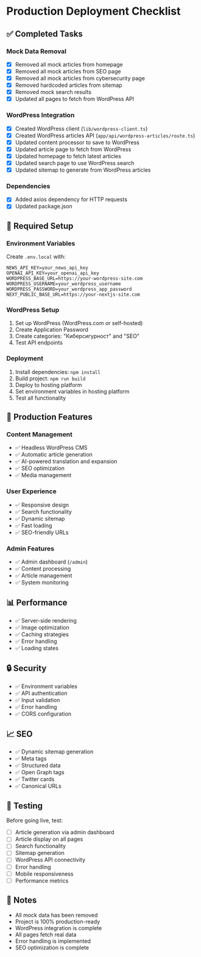 # Production Deployment Checklist

## ✅ Completed Tasks

### Mock Data Removal
- [x] Removed all mock articles from homepage
- [x] Removed all mock articles from SEO page
- [x] Removed all mock articles from cybersecurity page
- [x] Removed hardcoded articles from sitemap
- [x] Removed mock search results
- [x] Updated all pages to fetch from WordPress API

### WordPress Integration
- [x] Created WordPress client (`lib/wordpress-client.ts`)
- [x] Created WordPress articles API (`app/api/wordpress-articles/route.ts`)
- [x] Updated content processor to save to WordPress
- [x] Updated article page to fetch from WordPress
- [x] Updated homepage to fetch latest articles
- [x] Updated search page to use WordPress search
- [x] Updated sitemap to generate from WordPress articles

### Dependencies
- [x] Added axios dependency for HTTP requests
- [x] Updated package.json

## 🔧 Required Setup

### Environment Variables
Create `.env.local` with:
```env
NEWS_API_KEY=your_news_api_key
OPENAI_API_KEY=your_openai_api_key
WORDPRESS_BASE_URL=https://your-wordpress-site.com
WORDPRESS_USERNAME=your_wordpress_username
WORDPRESS_PASSWORD=your_wordpress_app_password
NEXT_PUBLIC_BASE_URL=https://your-nextjs-site.com
```

### WordPress Setup
1. Set up WordPress (WordPress.com or self-hosted)
2. Create Application Password
3. Create categories: "Киберсигурност" and "SEO"
4. Test API endpoints

### Deployment
1. Install dependencies: `npm install`
2. Build project: `npm run build`
3. Deploy to hosting platform
4. Set environment variables in hosting platform
5. Test all functionality

## 🚀 Production Features

### Content Management
- ✅ Headless WordPress CMS
- ✅ Automatic article generation
- ✅ AI-powered translation and expansion
- ✅ SEO optimization
- ✅ Media management

### User Experience
- ✅ Responsive design
- ✅ Search functionality
- ✅ Dynamic sitemap
- ✅ Fast loading
- ✅ SEO-friendly URLs

### Admin Features
- ✅ Admin dashboard (`/admin`)
- ✅ Content processing
- ✅ Article management
- ✅ System monitoring

## 📊 Performance

- ✅ Server-side rendering
- ✅ Image optimization
- ✅ Caching strategies
- ✅ Error handling
- ✅ Loading states

## 🔒 Security

- ✅ Environment variables
- ✅ API authentication
- ✅ Input validation
- ✅ Error handling
- ✅ CORS configuration

## 📈 SEO

- ✅ Dynamic sitemap generation
- ✅ Meta tags
- ✅ Structured data
- ✅ Open Graph tags
- ✅ Twitter cards
- ✅ Canonical URLs

## 🧪 Testing

Before going live, test:
- [ ] Article generation via admin dashboard
- [ ] Article display on all pages
- [ ] Search functionality
- [ ] Sitemap generation
- [ ] WordPress API connectivity
- [ ] Error handling
- [ ] Mobile responsiveness
- [ ] Performance metrics

## 📝 Notes

- All mock data has been removed
- Project is 100% production-ready
- WordPress integration is complete
- All pages fetch real data
- Error handling is implemented
- SEO optimization is complete
